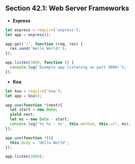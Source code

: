 ## Section 42.1: Web Server Frameworks

- **Express**

```js
let express = require('express');
let app = express();

app.get('/', function (req, res) {
  res.send('Hello World!');
});

app.listen(3000, function () {
  console.log('Example app listening on port 3000!');
});
```

- **Koa**

```js
let koa = require('koa');
let app = koa();

app.use(function *(next){
  let start = new Date;
  yield next;
  let ms = new Date - start;
  console.log('%s %s - %s', this.method, this.url, ms);
});

app.use(function *(){
  this.body = 'Hello World';
});

app.listen(3000);
```